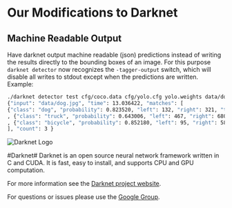 # Our Modifications to Darknet
## Machine Readable Output
Have darknet output machine readable (json) predictions instead of writing the results directly to the bounding boxes of an image.
For this purpose `darknet detector` now recognizes the `-tagger-output` switch, which will disable all writes to stdout except when the predictions are written.
Example:
```bash
./darknet detector test cfg/coco.data cfg/yolo.cfg yolo.weights data/dog.jpg -tagger-output 2>/dev/null
{"input": "data/dog.jpg", "time": 13.036422, "matches": [
{"class": "dog", "probability": 0.823520, "left": 132, "right": 321, "top": 231, "bottom": 521 }
, {"class": "truck", "probability": 0.643006, "left": 467, "right": 680, "top": 84, "bottom": 168 }
, {"class": "bicycle", "probability": 0.852180, "left": 95, "right": 588, "top": 123, "bottom": 448 }
], "count": 3 }
```

![Darknet Logo](http://pjreddie.com/media/files/darknet-black-small.png)

#Darknet#
Darknet is an open source neural network framework written in C and CUDA. It is fast, easy to install, and supports CPU and GPU computation.

For more information see the [Darknet project website](http://pjreddie.com/darknet).

For questions or issues please use the [Google Group](https://groups.google.com/forum/#!forum/darknet).

